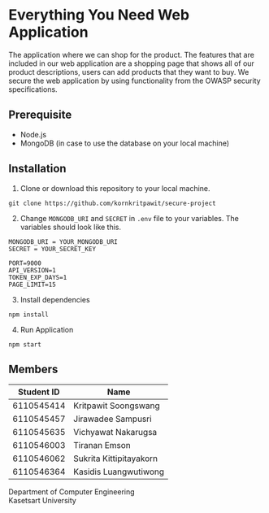 # Everything You Need Web Application

The application where we can shop for the product. The features that are included in our web application are a shopping page that shows all of our product descriptions, users can add products that they want to buy. We secure the web application by using functionality from the OWASP security specifications.

## Prerequisite
- Node.js
- MongoDB (in case to use the database on your local machine)
## Installation

1. Clone or download this repository to your local machine.
```
git clone https://github.com/kornkritpawit/secure-project
```
2. Change `MONGODB_URI` and `SECRET` in `.env` file to your variables. The variables should look like this.
```
MONGODB_URI = YOUR_MONGODB_URI
SECRET = YOUR_SECRET_KEY

PORT=9000
API_VERSION=1
TOKEN_EXP_DAYS=1
PAGE_LIMIT=15
```
3. Install dependencies
```
npm install
```
4. Run Application
```
npm start
```
## Members
| Student ID | Name |
|-|-|
| 6110545414 | Kritpawit Soongswang |
| 6110545457 | Jirawadee Sampusri |
| 6110545635 | Vichyawat Nakarugsa |
| 6110546003 | Tiranan Emson |
| 6110546062 | Sukrita Kittipitayakorn |
| 6110546364 | Kasidis Luangwutiwong |

Department of Computer Engineering<br>
Kasetsart University
